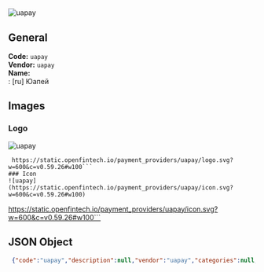 #  
![uapay](https://static.openfintech.io/payment_providers/uapay/logo.svg?w=600&c=v0.59.26#w100)  
## General 
**Code:** `uapay`  
**Vendor:** `uapay`  
**Name:**  
:	[ru] Юапей  
## Images 
### Logo 
![uapay](https://static.openfintech.io/payment_providers/uapay/logo.svg?w=600&c=v0.59.26#w100)  
```
 https://static.openfintech.io/payment_providers/uapay/logo.svg?w=600&c=v0.59.26#w100```  
### Icon 
![uapay](https://static.openfintech.io/payment_providers/uapay/icon.svg?w=600&c=v0.59.26#w100)  
```
 https://static.openfintech.io/payment_providers/uapay/icon.svg?w=600&c=v0.59.26#w100```  
## JSON Object 
```json
 {"code":"uapay","description":null,"vendor":"uapay","categories":null,"countries":null,"payment_method":null,"payout_method":null,"metadata":null,"name":{"ru":"\u042e\u0430\u043f\u0435\u0439"}}```  
